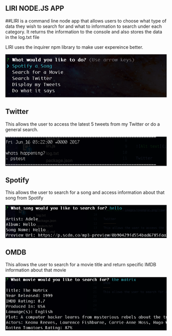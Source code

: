 LIRI NODE.JS APP 
----------------

##LIRI is a command line node app that allows users to choose what type of data they wish to search for and what to information to search under each category. It returns the information to the console and also stores the data in the log.txt file

LIRI uses the inquirer npm library to make user expereince better.


![Alt text](images/example.png?raw=true "Example Search")

Twitter
-------
This allows the user to access the latest 5 tweets from my Twitter or do a general search.

![Alt text](images/tweet.png?raw=true "twitter Search")

Spotify
-------
This allows the user to search for a song and access information about that song from Spotify

![Alt text](images/spotify.png?raw=true "spotify Search")

OMDB
----
This allows the user to search for a movie title and return specific IMDB information about that movie

![Alt text](images/movie.png?raw=true "movie Search")



